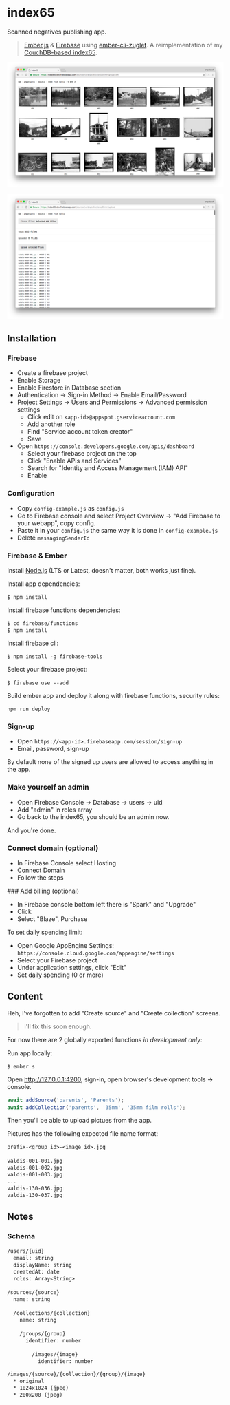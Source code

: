 # index65

Scanned negatives publishing app.

> [Ember.js](https://emberjs.com/) & [Firebase](https://firebase.google.com/) using [ember-cli-zuglet](https://github.com/ampatspell/ember-cli-zuglet). A reimplementation of my [CouchDB-based index65](https://bitbucket.org/ampatspell/index65/src/default/).

![](https://raw.githubusercontent.com/ampatspell/index65/master/docs/screenshot-2.png)

![](https://raw.githubusercontent.com/ampatspell/index65/master/docs/screenshot-1.png)

## Installation

### Firebase

* Create a firebase project
* Enable Storage
* Enable Firestore in Database section
* Authentication → Sign-in Method → Enable Email/Password
* Project Settings → Users and Permissions → Advanced permission settings
  * Click edit on `<app-id>@appspot.gserviceaccount.com`
  * Add another role
  * Find "Service account token creator"
  * Save
* Open `https://console.developers.google.com/apis/dashboard`
  * Select your firebase project on the top
  * Click "Enable APIs and Services"
  * Search for "Identity and Access Management (IAM) API"
  * Enable

### Configuration

* Copy `config-example.js` as `config.js`
* Go to Firebase console and select Project Overview → "Add Firebase to your webapp", copy config.
* Paste it in your `config.js` the same way it is done in `config-example.js`
* Delete `messagingSenderId`

### Firebase & Ember

Install [Node.js](https://nodejs.org/en/) (LTS or Latest, doesn't matter, both works just fine).

Install app dependencies:

```
$ npm install
```

Install firebase functions dependencies:

```
$ cd firebase/functions
$ npm install
```

Install firebase cli:

```
$ npm install -g firebase-tools
```

Select your firebase project:

```
$ firebase use --add
```

Build ember app and deploy it along with firebase functions, security rules:

```
npm run deploy
```

### Sign-up

* Open `https://<app-id>.firebaseapp.com/session/sign-up`
* Email, password, sign-up

By default none of the signed up users are allowed to access anything in the app.

### Make yourself an admin

* Open Firebase Console → Database → users → uid
* Add "admin" in roles array
* Go back to the index65, you should be an admin now.

And you're done.

### Connect domain (optional)

* In Firebase Console select Hosting
* Connect Domain
* Follow the steps

### Add billing (optional)

* In Firebase console bottom left there is "Spark" and "Upgrade"
* Click
* Select "Blaze", Purchase

To set daily spending limit:

* Open Google AppEngine Settings: `https://console.cloud.google.com/appengine/settings`
* Select your Firebase project
* Under application settings, click "Edit"
* Set daily spending (0 or more)

## Content

Heh, I've forgotten to add "Create source" and "Create collection" screens.

> I'll fix this soon enough.

For now there are 2 globally exported functions _in development only_:

Run app locally:

```
$ ember s
```

Open http://127.0.0.1:4200, sign-in, open browser's development tools → console.

``` javascript
await addSource('parents', 'Parents');
await addCollection('parents', '35mm', '35mm film rolls');
```

Then you'll be able to upload pictues from the app.

Pictures has the following expected file name format:

```
prefix-<group_id>-<image_id>.jpg

valdis-001-001.jpg
valdis-001-002.jpg
valdis-001-003.jpg
...
valdis-130-036.jpg
valdis-130-037.jpg
```

## Notes

### Schema

```
/users/{uid}
  email: string
  displayName: string
  createdAt: date
  roles: Array<String>

/sources/{source}
  name: string

  /collections/{collection}
    name: string

    /groups/{group}
      identifier: number

        /images/{image}
          identifier: number
```

```
/images/{source}/{collection}/{group}/{image}
  * original
  * 1024x1024 (jpeg)
  * 200x200 (jpeg)
```
